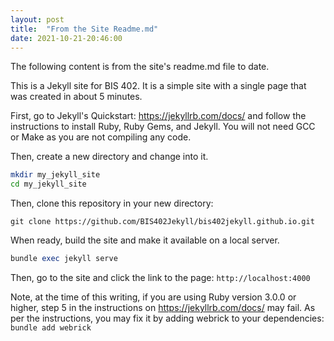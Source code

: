 ```yaml
---
layout: post
title:  "From the Site Readme.md"
date: 2021-10-21-20:46:00
---
```

The following content is from the site's readme.md file to date.

This is a Jekyll site for BIS 402. It is a simple site with a single page that was created in about 5 minutes.

First, go to Jekyll's Quickstart: <https://jekyllrb.com/docs/> and follow the instructions to install Ruby, Ruby Gems, and Jekyll. You will not need GCC or Make as you are not compiling any code.

Then, create a new directory and change into it.

```bash
mkdir my_jekyll_site
cd my_jekyll_site
```

Then, clone this repository in your new directory:

```git
git clone https://github.com/BIS402Jekyll/bis402jekyll.github.io.git
```

When ready, build the site and make it available on a local server.

```ruby
bundle exec jekyll serve
```

Then, go to the site and click the link to the page: `http://localhost:4000`

Note, at the time of this writing, if you are using Ruby version 3.0.0 or higher, step 5 in the instructions on <https://jekyllrb.com/docs/> may fail. As per the instructions, you may fix it by adding webrick to your dependencies: `bundle add webrick`

